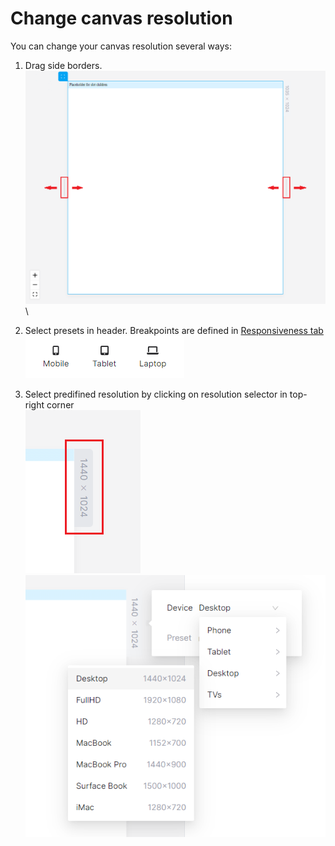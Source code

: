 # Change canvas resolution

You can change your canvas resolution several ways:

1. Drag side borders.\
   <img src="../../.gitbook/assets/image (9) (1) (1) (1).png" alt="" data-size="original">\

2. Select presets in header. Breakpoints are defined in [Responsiveness tab](../../resuponshibu.md)\
   ![](<../../.gitbook/assets/image (2) (1).png>)
3. Select predifined resolution by clicking on resolution selector in top-right corner\
   ![](<../../.gitbook/assets/image (2) (1) (1).png>)\
   <img src="../../.gitbook/assets/image (4) (1) (1) (1) (1) (1).png" alt="" data-size="original">
